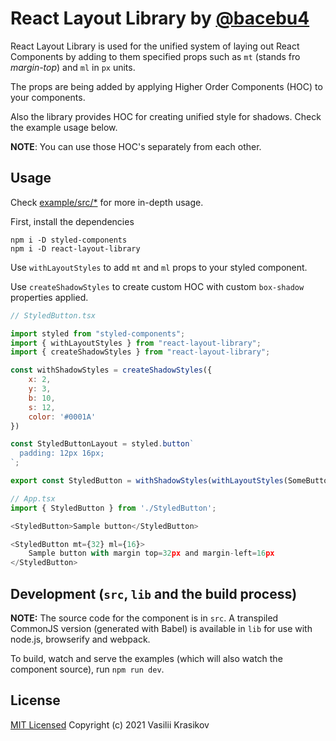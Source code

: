 # React Layout Library by [@bacebu4](https://www.instagram.com/ui.bace/)

React Layout Library is used for the unified system of laying out React Components by adding to them specified props such as `mt` (stands fro *margin-top*) and `ml` in `px` units.

The props are being added by applying Higher Order Components (HOC) to your components.

Also the library provides HOC for creating unified style for shadows. Check the example usage below.

**NOTE**: You can use those HOC's separately from each other.

## Usage

Check [example/src/\*](/examples/src) for more in-depth usage.

First, install the dependencies
```shell
npm i -D styled-components
npm i -D react-layout-library
```

Use `withLayoutStyles` to add `mt` and `ml` props to your styled component.

Use `createShadowStyles` to create custom HOC with custom `box-shadow` properties applied.

```js
// StyledButton.tsx

import styled from "styled-components";
import { withLayoutStyles } from "react-layout-library";
import { createShadowStyles } from "react-layout-library";

const withShadowStyles = createShadowStyles({
	x: 2,
	y: 3,
	b: 10,
	s: 12,
	color: '#0001A'
})

const StyledButtonLayout = styled.button`
  padding: 12px 16px;
`;

export const StyledButton = withShadowStyles(withLayoutStyles(SomeButtonLayout));
```

```js
// App.tsx
import { StyledButton } from './StyledButton';

<StyledButton>Sample button</StyledButton>

<StyledButton mt={32} ml={16}>
	Sample button with margin top=32px and margin-left=16px
</StyledButton>
```

## Development (`src`, `lib` and the build process)

**NOTE:** The source code for the component is in `src`. A transpiled CommonJS version (generated with Babel) is available in `lib` for use with node.js, browserify and webpack.

To build, watch and serve the examples (which will also watch the component source), run `npm run dev`.

## License

[MIT Licensed](/LICENSE.md)
Copyright (c) 2021 Vasilii Krasikov
